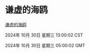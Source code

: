 # 谦虚的海鸥
[谦虚的海鸥](http://219.139.197.74:56308/qxdho/course/base/hotlink/index.php)

2024年 10月 30日 星期三 13:00:02 CST

2024年 10月 30日 星期三 05:00:02 GMT
